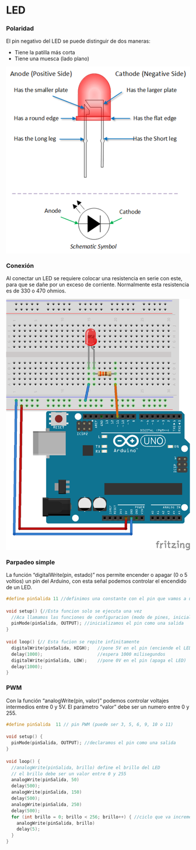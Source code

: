 
# LED
### Polaridad
El pin negativo del LED se puede distinguir de dos maneras:

* Tiene la patilla más corta
* Tiene una muesca (lado plano)
<p align="center">
<img src="pinout.png" align = "center">
</p>

### Conexión
Al conectar un LED se requiere colocar una resistencia en serie con este, para que se dañe por un exceso de corriente. Normalmente esta resistencia es de 330 o 470 ohmios.
<p align="center">
<img src="montaje.png" align = "center">
</p>


### Parpadeo simple
La función “digitalWrite(pin, estado)” nos permite encender o apagar (0 o 5 voltios) un pin del Arduino, con esta señal podemos controlar el encendido de un LED.
```c++
#define pinSalida 11 //definimos una constante con el pin que vamos a utilizar

void setup() {//Esta funcion solo se ejecuta una vez
  //Aca llamamos las funciones de configuracion (modo de pines, inicializar el puerto serial, etc...)
  pinMode(pinSalida, OUTPUT); //inicializamos el pin como una salida
}

void loop() {// Esta fucion se repite infinitamente
  digitalWrite(pinSalida, HIGH);   //pone 5V en el pin (enciende el LED)
  delay(1000);                     //espera 1000 milisegundos
  digitalWrite(pinSalida, LOW);    //pone 0V en el pin (apaga el LED)
  delay(1000);
}

```

### PWM
Con la función “analogWrite(pin, valor)” podemos controlar voltajes intermedios entre 0 y 5V. El parámetro “valor” debe ser un numero entre 0 y 255.
```c++
#define pinSalida  11 // pin PWM (puede ser 3, 5, 6, 9, 10 o 11)

void setup() {
  pinMode(pinSalida, OUTPUT); //declaramos el pin como una salida
}

void loop() {
  //analogWrite(pinSalida, brillo) define el brillo del LED
  // el brillo debe ser un valor entre 0 y 255
  analogWrite(pinSalida, 50)
  delay(500);
  analogWrite(pinSalida, 150)
  delay(500);
  analogWrite(pinSalida, 250)
  delay(500);
  for (int brillo = 0; brillo < 256; brillo++) { //ciclo que va incrementando el brillo
    analogWrite(pinSalida, brillo)
    delay(5);
  }
}

```
